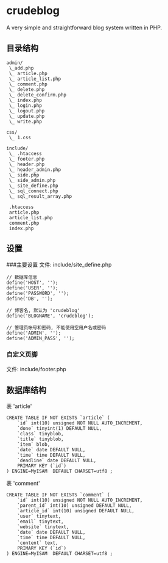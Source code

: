 # crudeblog
A very simple and straightforward blog system written in PHP.

## 目录结构

    admin/
     \_add.php
     \_ article.php
     \_ article_list.php
     \_ comment.php
     \_ delete.php
     \_ delete_confirm.php
     \_ index.php
     \_ login.php
     \_ logout.php
     \_ update.php
     \_ write.php
     
    css/
     \_ 1.css
     
    include/
     \_ .htaccess
     \_ footer.php
     \_ header.php
     \_ header_admin.php
     \_ side.php
     \_ side_admin.php
     \_ site_define.php
     \_ sql_connect.php
     \_ sql_result_array.php

     .htaccess
     article.php
     article_list.php
     comment.php
     index.php

## 设置
###主要设置
文件: include/site_define.php

    // 数据库信息
    define('HOST', '');
    define('USER', '');
    define('PASSWORD', '');
    define('DB', '');

    // 博客名, 默认为 'crudeblog'
    define('BLOGNAME', 'crudeblog');

    // 管理员帐号和密码, 不能使用空用户名或密码
    define('ADMIN', '');
    define('ADMIN_PASS', '');

### 自定义页脚
文件: include/footer.php


## 数据库结构
表 'article'

    CREATE TABLE IF NOT EXISTS `article` (
        `id` int(10) unsigned NOT NULL AUTO_INCREMENT,
        `done` tinyint(1) DEFAULT NULL,
        `class` tinyblob,
        `title` tinyblob,
        `item` blob,
        `date` date DEFAULT NULL,
        `time` time DEFAULT NULL,
        `deadline` date DEFAULT NULL,
        PRIMARY KEY (`id`)
    ) ENGINE=MyISAM  DEFAULT CHARSET=utf8 ;

表 'comment'

    CREATE TABLE IF NOT EXISTS `comment` (
        `id` int(10) unsigned NOT NULL AUTO_INCREMENT,
        `parent_id` int(10) unsigned DEFAULT NULL,
        `article_id` int(10) unsigned DEFAULT NULL,
        `user` tinytext,
        `email` tinytext,
        `website` tinytext,
        `date` date DEFAULT NULL,
        `time` time DEFAULT NULL,
        `content` text,
        PRIMARY KEY (`id`)
    ) ENGINE=MyISAM  DEFAULT CHARSET=utf8 ;

